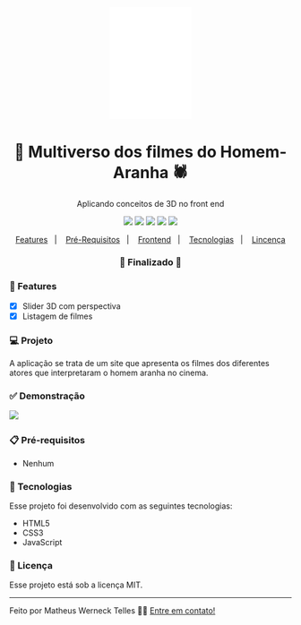 <h4 align="center">
  <img src="https://github.com/mwtelles/Multiverso-SpiderMan/blob/main/assets/images/icons/spider.svg" alt="logo" height="200px"/>
</h4>

<h1 align="center">
    🚀 Multiverso dos filmes do Homem-Aranha 🕷️
</h1>

<p align="center">Aplicando conceitos de 3D no front end</p>

<p align="center">
  <img src="https://img.shields.io/static/v1?label=html&message=5.0&color=61DAFB&logo=html" />
  <img src="https://img.shields.io/static/v1?label=css&message=3.0&color=0088CC&logo=css" />
  <img src="https://img.shields.io/static/v1?label=js&message=ES6&color=yellow&logo=javascript" />
  <img src="https://img.shields.io/badge/last%21commit-february-important" />
  <img src="https://img.shields.io/badge/license-MIT-success"/>
</p>

<p align="center">
  <a href="#-features">Features</a>&nbsp;&nbsp;&nbsp;|&nbsp;&nbsp;&nbsp;
  <a href="#-pré-requisitos">Pré-Requisitos</a>&nbsp;&nbsp;&nbsp;|&nbsp;&nbsp;&nbsp;
  <a href="#-rodando-a-aplicação-web">Frontend</a>&nbsp;&nbsp;&nbsp;|&nbsp;&nbsp;&nbsp;
  <a href="#-tecnologias">Tecnologias</a>&nbsp;&nbsp;&nbsp;|&nbsp;&nbsp;&nbsp;
  <a href="#-licença">Lincença</a>
</p>

<h3 align="center"> 
🚧  Finalizado  🚧
</h3>

### 📎 Features 

- [x] Slider 3D com perspectiva
- [x] Listagem de filmes

### 💻 Projeto

A aplicação se trata de um site que apresenta os filmes dos diferentes atores que interpretaram o homem aranha no cinema. 

### ✅ Demonstração
<img src="https://github.com/mwtelles/multiverso-spiderman/blob/main/showcase.gif" />

### 📋 Pré-requisitos

- Nenhum

### 🚀 Tecnologias

Esse projeto foi desenvolvido com as seguintes tecnologias:

- HTML5
- CSS3
- JavaScript

### 📝 Licença

Esse projeto está sob a licença MIT.

<hr/>

Feito por Matheus Werneck Telles 👋🏻 [Entre em contato!](https://www.linkedin.com/in/mwtelles/)
